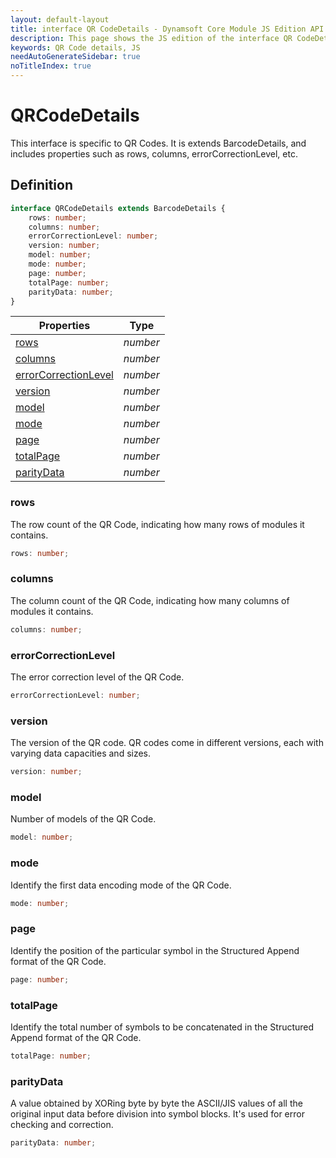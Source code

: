 ```yaml
---
layout: default-layout
title: interface QR CodeDetails - Dynamsoft Core Module JS Edition API Reference
description: This page shows the JS edition of the interface QR CodeDetails in Dynamsoft DBR Module.
keywords: QR Code details, JS
needAutoGenerateSidebar: true
noTitleIndex: true
---
```


# QRCodeDetails

This interface is specific to QR Codes. It is extends BarcodeDetails, and includes properties such as rows, columns, errorCorrectionLevel, etc.

## Definition

```typescript
interface QRCodeDetails extends BarcodeDetails {
    rows: number;
    columns: number;
    errorCorrectionLevel: number;
    version: number;
    model: number;
    mode: number;
    page: number;
    totalPage: number;
    parityData: number;
}
```

| Properties               | Type |
|----------------------|-------------|
| [rows](#rows) | *number* |
| [columns](#columns) | *number* |
| [errorCorrectionLevel](#errorcorrectionlevel) | *number* |
| [version](#version) | *number* |
| [model](#model) | *number* |
| [mode](#mode) | *number* |
| [page](#page) | *number* |
| [totalPage](#totalpage) | *number* |
| [parityData](#paritydata) | *number* |


### rows

The row count of the QR Code, indicating how many rows of modules it contains.

```typescript
rows: number;
```

### columns

The column count of the QR Code, indicating how many columns of modules it contains.

```typescript
columns: number;
```

### errorCorrectionLevel

The error correction level of the QR Code.

```typescript
errorCorrectionLevel: number;
```

### version

The version of the QR code. QR codes come in different versions, each with varying data capacities and sizes.

```typescript
version: number;
```

### model

Number of models of the QR Code.

```typescript
model: number;
```

### mode

Identify the first data encoding mode of the QR Code.

```typescript
mode: number;
```

### page

Identify the position of the particular symbol in the Structured Append format of the QR Code.

```typescript
page: number;
```

### totalPage

Identify the total number of symbols to be concatenated in the Structured Append format of the QR Code.

```typescript
totalPage: number;
```

### parityData

A value obtained by XORing byte by byte the ASCII/JIS values of all the original input data before division into symbol blocks. It's used for error checking and correction.

```typescript
parityData: number;
```